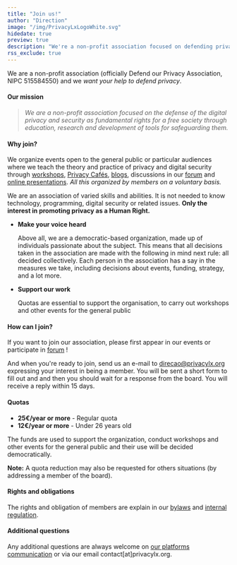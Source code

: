 ```yaml
---
title: "Join us!"
author: "Direction"
image: "/img/PrivacyLxLogoWhite.svg"
hidedate: true
preview: true
description: "We're a non-profit association focused on defending privacy. Learn how you can become a member!"
rss_exclude: true
---
```


We are a non-profit association (officially Defend our Privacy
Association, NIPC 515584550) and we *want your help to defend
privacy*.

#### Our mission

> *We are a non-profit association focused on the defense of the
digital privacy and security as fundamental rights for a
free society through education, research and development of
tools for safeguarding them.*

#### Why join?

We organize events open to the general public or particular audiences where we
teach the theory and practice of privacy and digital security through
[workshops](/events/), [Privacy Cafés](/events/privacy-cafe-mill-feb2020/),
[blogs](/post/), discussions in our [forum](https://cafe.privacylx.org/) and
[online presentations](/resources/). *All this organized by members on a
voluntary basis.*

We are an association of varied skills and abilities. It is not needed
to know technology, programming, digital security or related issues.
**Only the interest in promoting privacy as a Human Right.**

* **Make your voice heard**

    Above all, we are a democratic-based organization, made up of individuals
    passionate about the subject. This means that all decisions taken in the
    association are made with the following in mind next rule: all decided
    collectively. Each person in the association has a say in the measures we
    take, including decisions about events, funding, strategy, and a lot more.

* **Support our work**

    Quotas are essential to support the organisation, to carry out
    workshops and other events for the general public

#### How can I join?

If you want to join our association, please first appear in our
events or participate in [forum](https://cafe.privacylx.org/) !

And when you're ready to join, send us an e-mail to [direcao@privacylx.org](mailto:direcao@privacylx.org) expressing your interest in being a member.
You will be sent a short form to fill out and and then you should wait for a response from the board. You will receive a reply within 15 days.

#### Quotas

* **25€/year or more** - Regular quota
* **12€/year or more** - Under 26 years old

The funds are used to support the organization, conduct workshops and
other events for the general public and their use will be decided
democratically.

**Note:** A quota reduction may also be requested for others
situations (by addressing a member of the board).


#### Rights and obligations

The rights and obligation of members are explain in our
[bylaws](/documents/estatutos.pdf) and [internal
regulation](/documents/regulamento-interno.pdf).


#### Additional questions
Any additional questions are always welcome on [our platforms
communication](/community/) or via our email
contact[at]privacylx.org.
